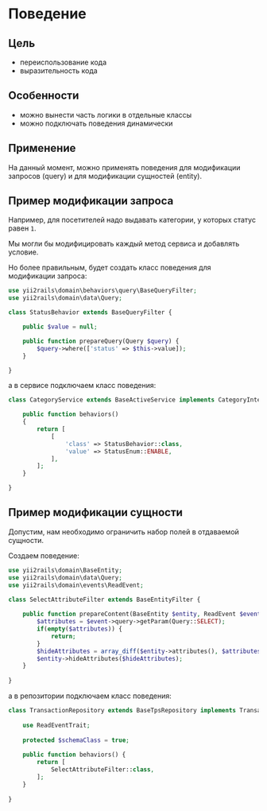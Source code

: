 Поведение
===

## Цель

* переиспользование кода
* выразительность кода

## Особенности

* можно вынести часть логики в отдельные классы
* можно подключать поведения динамически

## Применение

На данный момент, можно применять поведения для модификации запросов (query) и для модификации сущностей (entity).

## Пример модификации запроса

Например, для посетителей надо выдавать категории, у которых статус равен `1`.

Мы могли бы модифицировать каждый метод сервиса и добавлять условие.

Но более правильным, будет создать класс поведения для модификации запроса:

```php
use yii2rails\domain\behaviors\query\BaseQueryFilter;
use yii2rails\domain\data\Query;

class StatusBehavior extends BaseQueryFilter {

    public $value = null;

    public function prepareQuery(Query $query) {
        $query->where(['status' => $this->value]);
    }

}
```

а в сервисе подключаем класс поведения:

```php
class CategoryService extends BaseActiveService implements CategoryInterface {

    public function behaviors()
    {
        return [
            [
                'class' => StatusBehavior::class,
                'value' => StatusEnum::ENABLE,
            ],
        ];
    }

}
```

## Пример модификации сущности

Допустим, нам необходимо ограничить набор полей в отдаваемой сущности.

Создаем поведение:

```php
use yii2rails\domain\BaseEntity;
use yii2rails\domain\data\Query;
use yii2rails\domain\events\ReadEvent;

class SelectAttributeFilter extends BaseEntityFilter {
	
	public function prepareContent(BaseEntity $entity, ReadEvent $event) {
		$attributes = $event->query->getParam(Query::SELECT);
		if(empty($attributes)) {
			return;
		}
		$hideAttributes = array_diff($entity->attributes(), $attributes);
		$entity->hideAttributes($hideAttributes);
	}
	
}
```

а в репозитории подключаем класс поведения:

```php
class TransactionRepository extends BaseTpsRepository implements TransactionInterface {
	
	use ReadEventTrait;
	
	protected $schemaClass = true;
	
	public function behaviors() {
		return [
			SelectAttributeFilter::class,
		];
	}
	
}
```
